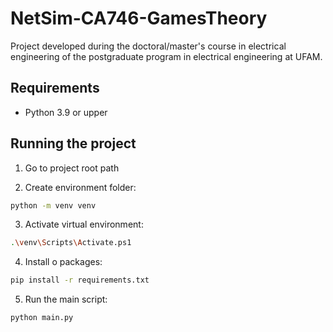 # NetSim-CA746-GamesTheory

Project developed during the doctoral/master's course in electrical engineering of the postgraduate program in electrical engineering at UFAM.

## Requirements

 - Python 3.9 or upper

## Running the project

1. Go to project root path

2. Create environment folder:

```sh
python -m venv venv
```
3. Activate virtual environment:

```sh
.\venv\Scripts\Activate.ps1
```

4. Install o packages:

```sh
pip install -r requirements.txt
```

5. Run the main script:
```sh
python main.py
```